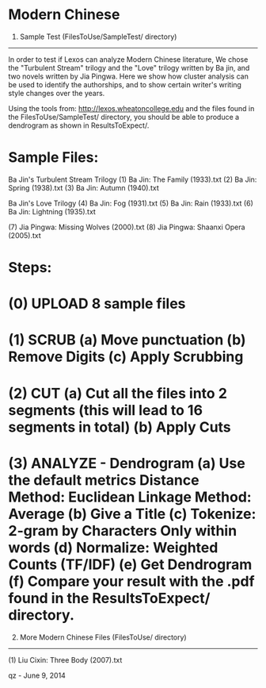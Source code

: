 # Modern Chinese

1. Sample Test (FilesToUse/SampleTest/ directory)
---------------------------------------------------------------------
In order to test if Lexos can analyze Modern Chinese literature, We 
chose the "Turbulent Stream" trilogy and the "Love" trilogy written 
by Ba jin, and two novels written by Jia Pingwa. Here we show how 
cluster analysis can be used to identify the authorships, and to 
show certain writer's writing style changes over the years.

Using the tools from:   http://lexos.wheatoncollege.edu
and the files found in the FilesToUse/SampleTest/ directory, you 
should be able to produce a dendrogram as shown in ResultsToExpect/.

Sample Files:
=====================================================================
Ba Jin's Turbulent Stream Trilogy
(1) Ba Jin: The Family (1933).txt
(2) Ba Jin: Spring (1938).txt
(3) Ba Jin: Autumn (1940).txt

Ba Jin's Love Trilogy
(4) Ba Jin: Fog (1931).txt
(5) Ba Jin: Rain (1933).txt
(6) Ba Jin: Lightning (1935).txt

(7) Jia Pingwa: Missing Wolves (2000).txt
(8) Jia Pingwa: Shaanxi Opera (2005).txt


Steps:
=====================================================================
(0) UPLOAD 8 sample files
=====================================================================
(1) SCRUB 
    (a) Move punctuation
    (b) Remove Digits
    (c) Apply Scrubbing
=====================================================================
(2) CUT 
    (a) Cut all the files into 2 segments
        (this will lead to 16 segments in total)
    (b) Apply Cuts
=====================================================================
(3) ANALYZE - Dendrogram
    (a) Use the default metrics Distance Method: Euclidean
        Linkage Method: Average
    (b) Give a Title
    (c) Tokenize: 2-gram by Characters Only within words
    (d) Normalize: Weighted Counts (TF/IDF) 
    (e) Get Dendrogram
    (f) Compare your result with the .pdf found in the 
        ResultsToExpect/ directory.
=====================================================================



2. More Modern Chinese Files (FilesToUse/ directory)
---------------------------------------------------------------------
(1) Liu Cixin: Three Body (2007).txt



qz - June 9, 2014